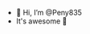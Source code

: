 - 👋 Hi, I’m @Peny835
- It's awesome 🙌

<!---
Peny835/Peny835 is a ✨ special ✨ repository because its `README.md` (this file) appears on your GitHub profile.
You can click the Preview link to take a look at your changes.
--->
